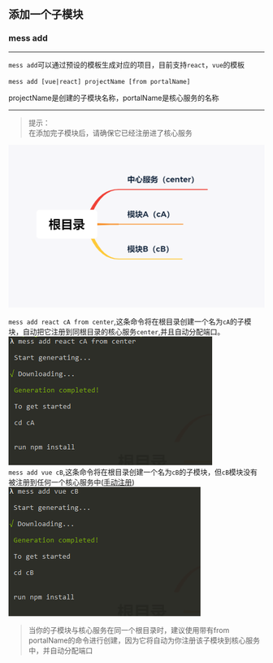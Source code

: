 ## 添加一个子模块

### mess add
***
`mess add`可以通过预设的模板生成对应的项目，目前支持`react`，`vue`的模板  

`mess add [vue|react] projectName [from portalName]`  
  
<span class="important">projectName</span>是创建的子模块名称，<span class="important">portalName</span>是核心服务的名称  

***
>提示：<br>在添加完子模块后，请确保它已经注册进了核心服务    

![自动注册核心服务](./auto_conf.png)  

`mess add react cA from center`,这条命令将在根目录创建一个名为`cA`的子模块，自动把它注册到同根目录的核心服务`center`,并且自动分配端口。
![自动注册核心服务](./from_center.png)  
`mess add vue cB`,这条命令将在根目录创建一个名为`cB`的子模块，但`cB`模块没有被注册到任何一个核心服务中([手动注册](/#/registerSubModule))
![未注册核心服务](./no_center.png)

<blockquote class='tip'>
    <p>当你的子模块与核心服务在同一个根目录时，建议使用带有<span class="important">from portalName</span>的命令进行创建，因为它将自动为你注册该子模块到核心服务中，并自动分配端口</p>
</blockquote>